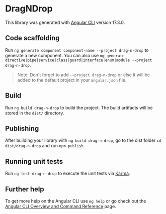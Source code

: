 # DragNDrop

This library was generated with [Angular CLI](https://github.com/angular/angular-cli) version 17.3.0.

## Code scaffolding

Run `ng generate component component-name --project drag-n-drop` to generate a new component. You can also use `ng generate directive|pipe|service|class|guard|interface|enum|module --project drag-n-drop`.
> Note: Don't forget to add `--project drag-n-drop` or else it will be added to the default project in your `angular.json` file. 

## Build

Run `ng build drag-n-drop` to build the project. The build artifacts will be stored in the `dist/` directory.

## Publishing

After building your library with `ng build drag-n-drop`, go to the dist folder `cd dist/drag-n-drop` and run `npm publish`.

## Running unit tests

Run `ng test drag-n-drop` to execute the unit tests via [Karma](https://karma-runner.github.io).

## Further help

To get more help on the Angular CLI use `ng help` or go check out the [Angular CLI Overview and Command Reference](https://angular.io/cli) page.
